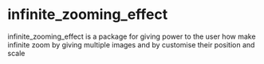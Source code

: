 # infinite_zooming_effect
infinite_zooming_effect is a package for giving power to the user how make infinite zoom by giving multiple images and by customise their position and scale

